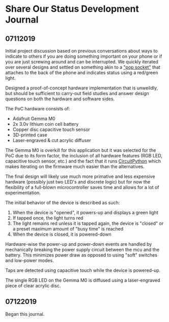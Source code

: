 # Share Our Status Development Journal

## 07112019

Initial project discussion based on previous conversations about ways to indicate to others if you are doing something important on your phone or if you are just screwing around and can be interrupted.  We quickly iterated over several designs and settled on something akin to a ["pop socket"]() that attaches to the back of the phone and indicates status using a red/green light.

Designed a proof-of-concept hardware implementation that is unweildly, but should be sufficient to carry-out field studies and answer design questions on both the hardware and software sides.

The PoC hardware consists of:

* Adafruit Gemma M0 
* 2x 3.0v lithium coin cell battery
* Copper disc capacitive touch sensor
* 3D-printed case
* Laser-engraved & cut acrylic diffuser

The Gemma M0 is overkill for this application but it was selected for the PoC due to its form factor, the inclusion of all hardware features (RGB LED, capacitive touch sensor, etc.) and the fact that it runs [CircuitPython]() which makes iterating on the firmware much easier than the alternatives.

The final design will likely use much more primative and less expensive hardware (possibly just two LED's and discrete logic) but for now the flexibility of a full-blown microcontroller saves time and allows for a lot of experimentation.

The initial behavior of the device is described as such:

1. When the device is "opened", it powers-up and displays a green light
2. If tapped once, the light turns red
3. The light remains red unless it is tapped again, the device is "closed" or a preset maximum amount of "busy time" is reached
4. When the device is closed, it is powered-down

Hardware-wise the power-up and power-down events are handled by mechanically breaking the power supply circuit between the mcu and the battery.  This minimizes power draw as opposed to using "soft" switches and low-power modes.

Taps are detected using capacitive touch while the device is powered-up.

The single RGB LED on the Gemma M0 is diffused using a laser-engraved piece of clear acrylic disc.

## 07122019

Began this journal.
